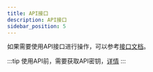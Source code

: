 ```yaml
---
title: API接口
description: API接口
sidebar_position: 5
---
```




如果需要使用API接口进行操作，可以参考[接口文档](https://apifox.com/apidoc/shared-a4595cc8-44c5-4678-a2a3-eed7738dab03/api-106165498)。

:::tip
使用API前，需要获取API密钥，[详情](/docs/account/racc/setting#api%E5%AF%86%E9%92%A5)
:::

